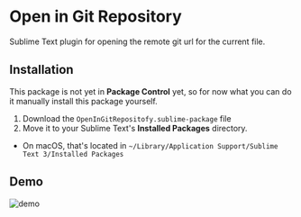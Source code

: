 # Open in Git Repository

Sublime Text plugin for opening the remote git url for the current file.


## Installation

This package is not yet in **Package Control** yet, so for now what you can do it manually install this package yourself.

1. Download the `OpenInGitRepositofy.sublime-package` file
2. Move it to your Sublime Text's **Installed Packages** directory.
  - On macOS, that's located in `~/Library/Application Support/Sublime Text 3/Installed Packages`


## Demo

![demo](https://i.imgur.com/xNj3WLS.gif)
